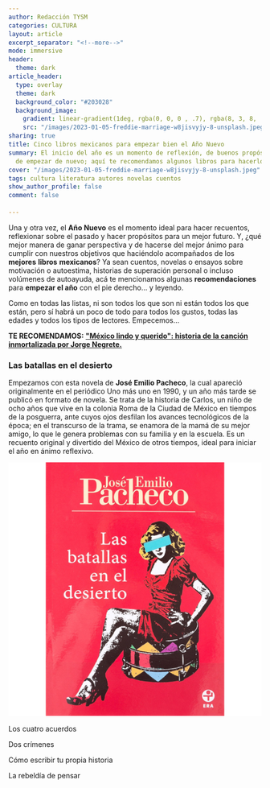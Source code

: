 ```yaml
---
author: Redacción TYSM
categories: CULTURA
layout: article
excerpt_separator: "<!--more-->"
mode: immersive
header:
  theme: dark
article_header:
  type: overlay
  theme: dark
  background_color: "#203028"
  background_image:
    gradient: linear-gradient(1deg, rgba(0, 0, 0 , .7), rgba(8, 3, 8, .9))
    src: "/images/2023-01-05-freddie-marriage-w8jisvyjy-8-unsplash.jpeg"
sharing: true
title: Cinco libros mexicanos para empezar bien el Año Nuevo
summary: El inicio del año es un momento de reflexión, de buenos propósitos y de ganas
  de empezar de nuevo; aquí te recomendamos algunos libros para hacerlo bien…
cover: "/images/2023-01-05-freddie-marriage-w8jisvyjy-8-unsplash.jpeg"
tags: cultura literatura autores novelas cuentos
show_author_profile: false
comment: false

---
```

Una y otra vez, el **Año Nuevo** es el momento ideal para hacer recuentos, reflexionar sobre el pasado y hacer propósitos para un mejor futuro. Y, ¿qué mejor manera de ganar perspectiva y de hacerse del mejor ánimo para cumplir con nuestros objetivos que haciéndolo acompañados de los **mejores** **libros** **mexicanos**? Ya sean cuentos, novelas o ensayos sobre motivación o autoestima, historias de superación personal o incluso volúmenes de autoayuda, acá te mencionamos algunas **recomendaciones** para **empezar el año** con el pie derecho… y leyendo.

Como en todas las listas, ni son todos los que son ni están todos los que están, pero sí habrá un poco de todo para todos los gustos, todas las edades y todos los tipos de lectores. Empecemos…

**TE RECOMENDAMOS:** [**"México lindo y querido": historia de la canción inmortalizada por Jorge Negrete.**](https://blog.tonoysumariachi.com/cultura/2022/04/22/mexico-lindo-y-querido-origen-e-historia-de-la-cancion.html)

### Las batallas en el desierto

Empezamos con esta novela de **José Emilio Pacheco**, la cual apareció originalmente en el periódico Uno más uno en 1990, y un año más tarde se publicó en formato de novela. Se trata de la historia de Carlos, un niño de ocho años que vive en la colonia Roma de la Ciudad de México en tiempos de la posguerra, ante cuyos ojos desfilan los avances tecnológicos de la época; en el transcurso de la trama, se enamora de la mamá de su mejor amigo, lo que le genera problemas con su familia y en la escuela. Es un recuento original y divertido del México de otros tiempos, ideal para iniciar el año en ánimo reflexivo.

![](/images/2023-01-05-libros_batallas.jpeg)

Los cuatro acuerdos

Dos crímenes

Cómo escribir tu propia historia

La rebeldía de pensar